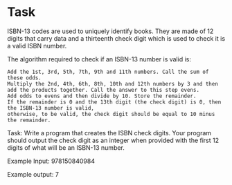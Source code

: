 # Task
ISBN-13 codes are used to uniquely identify books. They are made of 12 digits that carry data and a thirteenth check digit which is used to check it is a valid ISBN number.

The algorithm required to check if an ISBN-13 number is valid is:

    Add the 1st, 3rd, 5th, 7th, 9th and 11th numbers. Call the sum of these odds.
    Multiply the 2nd, 4th, 6th, 8th, 10th and 12th numbers by 3 and then add the products together. Call the answer to this step evens.
    Add odds to evens and then divide by 10. Store the remainder.
    If the remainder is 0 and the 13th digit (the check digit) is 0, then the ISBN-13 number is valid,
    otherwise, to be valid, the check digit should be equal to 10 minus the remainder.

Task:
Write a program that creates the ISBN check digits. Your program should output the check digit as an integer when provided with the first 12 digits of what will be an ISBN-13 number.

Example Input:
978150840984

Example output:
7
